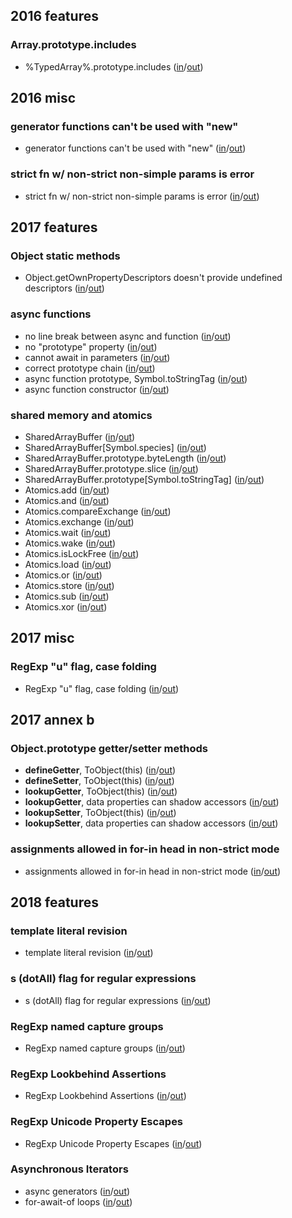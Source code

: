 
## 2016 features

### Array.prototype.includes
- %TypedArray%.prototype.includes ([in](https://github.com/teppeis/closure-compiler-es6-compat-table/blob/master/es2016plus/latest/2016_features/Array.prototype.includes/%25TypedArray%25.prototype.includes/in.js)/[out](https://github.com/teppeis/closure-compiler-es6-compat-table/blob/master/es2016plus/latest/2016_features/Array.prototype.includes/%25TypedArray%25.prototype.includes/out.js))

## 2016 misc

### generator functions can't be used with "new"
- generator functions can't be used with "new" ([in](https://github.com/teppeis/closure-compiler-es6-compat-table/blob/master/es2016plus/latest/2016_misc/generator_functions_cant_be_used_with_new/in.js)/[out](https://github.com/teppeis/closure-compiler-es6-compat-table/blob/master/es2016plus/latest/2016_misc/generator_functions_cant_be_used_with_new/out.js))

### strict fn w/ non-strict non-simple params is error
- strict fn w/ non-strict non-simple params is error ([in](https://github.com/teppeis/closure-compiler-es6-compat-table/blob/master/es2016plus/latest/2016_misc/strict_fn_w__non-strict_non-simple_params_is_error/in.js)/[out](https://github.com/teppeis/closure-compiler-es6-compat-table/blob/master/es2016plus/latest/2016_misc/strict_fn_w__non-strict_non-simple_params_is_error/out.js))

## 2017 features

### Object static methods
- Object.getOwnPropertyDescriptors doesn't provide undefined descriptors ([in](https://github.com/teppeis/closure-compiler-es6-compat-table/blob/master/es2016plus/latest/2017_features/Object_static_methods/Object.getOwnPropertyDescriptors_doesnt_provide_undefined_descriptors/in.js)/[out](https://github.com/teppeis/closure-compiler-es6-compat-table/blob/master/es2016plus/latest/2017_features/Object_static_methods/Object.getOwnPropertyDescriptors_doesnt_provide_undefined_descriptors/out.js))

### async functions
- no line break between async and function ([in](https://github.com/teppeis/closure-compiler-es6-compat-table/blob/master/es2016plus/latest/2017_features/async_functions/no_line_break_between_async_and_function/in.js)/[out](https://github.com/teppeis/closure-compiler-es6-compat-table/blob/master/es2016plus/latest/2017_features/async_functions/no_line_break_between_async_and_function/out.js))
- no "prototype" property ([in](https://github.com/teppeis/closure-compiler-es6-compat-table/blob/master/es2016plus/latest/2017_features/async_functions/no_prototype_property/in.js)/[out](https://github.com/teppeis/closure-compiler-es6-compat-table/blob/master/es2016plus/latest/2017_features/async_functions/no_prototype_property/out.js))
- cannot await in parameters ([in](https://github.com/teppeis/closure-compiler-es6-compat-table/blob/master/es2016plus/latest/2017_features/async_functions/cannot_await_in_parameters/in.js)/[out](https://github.com/teppeis/closure-compiler-es6-compat-table/blob/master/es2016plus/latest/2017_features/async_functions/cannot_await_in_parameters/error.txt))
- correct prototype chain ([in](https://github.com/teppeis/closure-compiler-es6-compat-table/blob/master/es2016plus/latest/2017_features/async_functions/correct_prototype_chain/in.js)/[out](https://github.com/teppeis/closure-compiler-es6-compat-table/blob/master/es2016plus/latest/2017_features/async_functions/correct_prototype_chain/out.js))
- async function prototype, Symbol.toStringTag ([in](https://github.com/teppeis/closure-compiler-es6-compat-table/blob/master/es2016plus/latest/2017_features/async_functions/async_function_prototype%2C_Symbol.toStringTag/in.js)/[out](https://github.com/teppeis/closure-compiler-es6-compat-table/blob/master/es2016plus/latest/2017_features/async_functions/async_function_prototype%2C_Symbol.toStringTag/out.js))
- async function constructor ([in](https://github.com/teppeis/closure-compiler-es6-compat-table/blob/master/es2016plus/latest/2017_features/async_functions/async_function_constructor/in.js)/[out](https://github.com/teppeis/closure-compiler-es6-compat-table/blob/master/es2016plus/latest/2017_features/async_functions/async_function_constructor/out.js))

### shared memory and atomics
- SharedArrayBuffer ([in](https://github.com/teppeis/closure-compiler-es6-compat-table/blob/master/es2016plus/latest/2017_features/shared_memory_and_atomics/SharedArrayBuffer/in.js)/[out](https://github.com/teppeis/closure-compiler-es6-compat-table/blob/master/es2016plus/latest/2017_features/shared_memory_and_atomics/SharedArrayBuffer/out.js))
- SharedArrayBuffer[Symbol.species] ([in](https://github.com/teppeis/closure-compiler-es6-compat-table/blob/master/es2016plus/latest/2017_features/shared_memory_and_atomics/SharedArrayBuffer_Symbol.species_/in.js)/[out](https://github.com/teppeis/closure-compiler-es6-compat-table/blob/master/es2016plus/latest/2017_features/shared_memory_and_atomics/SharedArrayBuffer_Symbol.species_/out.js))
- SharedArrayBuffer.prototype.byteLength ([in](https://github.com/teppeis/closure-compiler-es6-compat-table/blob/master/es2016plus/latest/2017_features/shared_memory_and_atomics/SharedArrayBuffer.prototype.byteLength/in.js)/[out](https://github.com/teppeis/closure-compiler-es6-compat-table/blob/master/es2016plus/latest/2017_features/shared_memory_and_atomics/SharedArrayBuffer.prototype.byteLength/out.js))
- SharedArrayBuffer.prototype.slice ([in](https://github.com/teppeis/closure-compiler-es6-compat-table/blob/master/es2016plus/latest/2017_features/shared_memory_and_atomics/SharedArrayBuffer.prototype.slice/in.js)/[out](https://github.com/teppeis/closure-compiler-es6-compat-table/blob/master/es2016plus/latest/2017_features/shared_memory_and_atomics/SharedArrayBuffer.prototype.slice/out.js))
- SharedArrayBuffer.prototype[Symbol.toStringTag] ([in](https://github.com/teppeis/closure-compiler-es6-compat-table/blob/master/es2016plus/latest/2017_features/shared_memory_and_atomics/SharedArrayBuffer.prototype_Symbol.toStringTag_/in.js)/[out](https://github.com/teppeis/closure-compiler-es6-compat-table/blob/master/es2016plus/latest/2017_features/shared_memory_and_atomics/SharedArrayBuffer.prototype_Symbol.toStringTag_/out.js))
- Atomics.add ([in](https://github.com/teppeis/closure-compiler-es6-compat-table/blob/master/es2016plus/latest/2017_features/shared_memory_and_atomics/Atomics.add/in.js)/[out](https://github.com/teppeis/closure-compiler-es6-compat-table/blob/master/es2016plus/latest/2017_features/shared_memory_and_atomics/Atomics.add/out.js))
- Atomics.and ([in](https://github.com/teppeis/closure-compiler-es6-compat-table/blob/master/es2016plus/latest/2017_features/shared_memory_and_atomics/Atomics.and/in.js)/[out](https://github.com/teppeis/closure-compiler-es6-compat-table/blob/master/es2016plus/latest/2017_features/shared_memory_and_atomics/Atomics.and/out.js))
- Atomics.compareExchange ([in](https://github.com/teppeis/closure-compiler-es6-compat-table/blob/master/es2016plus/latest/2017_features/shared_memory_and_atomics/Atomics.compareExchange/in.js)/[out](https://github.com/teppeis/closure-compiler-es6-compat-table/blob/master/es2016plus/latest/2017_features/shared_memory_and_atomics/Atomics.compareExchange/out.js))
- Atomics.exchange ([in](https://github.com/teppeis/closure-compiler-es6-compat-table/blob/master/es2016plus/latest/2017_features/shared_memory_and_atomics/Atomics.exchange/in.js)/[out](https://github.com/teppeis/closure-compiler-es6-compat-table/blob/master/es2016plus/latest/2017_features/shared_memory_and_atomics/Atomics.exchange/out.js))
- Atomics.wait ([in](https://github.com/teppeis/closure-compiler-es6-compat-table/blob/master/es2016plus/latest/2017_features/shared_memory_and_atomics/Atomics.wait/in.js)/[out](https://github.com/teppeis/closure-compiler-es6-compat-table/blob/master/es2016plus/latest/2017_features/shared_memory_and_atomics/Atomics.wait/out.js))
- Atomics.wake ([in](https://github.com/teppeis/closure-compiler-es6-compat-table/blob/master/es2016plus/latest/2017_features/shared_memory_and_atomics/Atomics.wake/in.js)/[out](https://github.com/teppeis/closure-compiler-es6-compat-table/blob/master/es2016plus/latest/2017_features/shared_memory_and_atomics/Atomics.wake/out.js))
- Atomics.isLockFree ([in](https://github.com/teppeis/closure-compiler-es6-compat-table/blob/master/es2016plus/latest/2017_features/shared_memory_and_atomics/Atomics.isLockFree/in.js)/[out](https://github.com/teppeis/closure-compiler-es6-compat-table/blob/master/es2016plus/latest/2017_features/shared_memory_and_atomics/Atomics.isLockFree/out.js))
- Atomics.load ([in](https://github.com/teppeis/closure-compiler-es6-compat-table/blob/master/es2016plus/latest/2017_features/shared_memory_and_atomics/Atomics.load/in.js)/[out](https://github.com/teppeis/closure-compiler-es6-compat-table/blob/master/es2016plus/latest/2017_features/shared_memory_and_atomics/Atomics.load/out.js))
- Atomics.or ([in](https://github.com/teppeis/closure-compiler-es6-compat-table/blob/master/es2016plus/latest/2017_features/shared_memory_and_atomics/Atomics.or/in.js)/[out](https://github.com/teppeis/closure-compiler-es6-compat-table/blob/master/es2016plus/latest/2017_features/shared_memory_and_atomics/Atomics.or/out.js))
- Atomics.store ([in](https://github.com/teppeis/closure-compiler-es6-compat-table/blob/master/es2016plus/latest/2017_features/shared_memory_and_atomics/Atomics.store/in.js)/[out](https://github.com/teppeis/closure-compiler-es6-compat-table/blob/master/es2016plus/latest/2017_features/shared_memory_and_atomics/Atomics.store/out.js))
- Atomics.sub ([in](https://github.com/teppeis/closure-compiler-es6-compat-table/blob/master/es2016plus/latest/2017_features/shared_memory_and_atomics/Atomics.sub/in.js)/[out](https://github.com/teppeis/closure-compiler-es6-compat-table/blob/master/es2016plus/latest/2017_features/shared_memory_and_atomics/Atomics.sub/out.js))
- Atomics.xor ([in](https://github.com/teppeis/closure-compiler-es6-compat-table/blob/master/es2016plus/latest/2017_features/shared_memory_and_atomics/Atomics.xor/in.js)/[out](https://github.com/teppeis/closure-compiler-es6-compat-table/blob/master/es2016plus/latest/2017_features/shared_memory_and_atomics/Atomics.xor/out.js))

## 2017 misc

### RegExp "u" flag, case folding
- RegExp "u" flag, case folding ([in](https://github.com/teppeis/closure-compiler-es6-compat-table/blob/master/es2016plus/latest/2017_misc/RegExp_u_flag%2C_case_folding/in.js)/[out](https://github.com/teppeis/closure-compiler-es6-compat-table/blob/master/es2016plus/latest/2017_misc/RegExp_u_flag%2C_case_folding/out.js))

## 2017 annex b

### Object.prototype getter/setter methods
- __defineGetter__, ToObject(this) ([in](https://github.com/teppeis/closure-compiler-es6-compat-table/blob/master/es2016plus/latest/2017_annex_b/Object.prototype_getter_setter_methods/__defineGetter__%2C_ToObject_this_/in.js)/[out](https://github.com/teppeis/closure-compiler-es6-compat-table/blob/master/es2016plus/latest/2017_annex_b/Object.prototype_getter_setter_methods/__defineGetter__%2C_ToObject_this_/out.js))
- __defineSetter__, ToObject(this) ([in](https://github.com/teppeis/closure-compiler-es6-compat-table/blob/master/es2016plus/latest/2017_annex_b/Object.prototype_getter_setter_methods/__defineSetter__%2C_ToObject_this_/in.js)/[out](https://github.com/teppeis/closure-compiler-es6-compat-table/blob/master/es2016plus/latest/2017_annex_b/Object.prototype_getter_setter_methods/__defineSetter__%2C_ToObject_this_/out.js))
- __lookupGetter__, ToObject(this) ([in](https://github.com/teppeis/closure-compiler-es6-compat-table/blob/master/es2016plus/latest/2017_annex_b/Object.prototype_getter_setter_methods/__lookupGetter__%2C_ToObject_this_/in.js)/[out](https://github.com/teppeis/closure-compiler-es6-compat-table/blob/master/es2016plus/latest/2017_annex_b/Object.prototype_getter_setter_methods/__lookupGetter__%2C_ToObject_this_/out.js))
- __lookupGetter__, data properties can shadow accessors ([in](https://github.com/teppeis/closure-compiler-es6-compat-table/blob/master/es2016plus/latest/2017_annex_b/Object.prototype_getter_setter_methods/__lookupGetter__%2C_data_properties_can_shadow_accessors/in.js)/[out](https://github.com/teppeis/closure-compiler-es6-compat-table/blob/master/es2016plus/latest/2017_annex_b/Object.prototype_getter_setter_methods/__lookupGetter__%2C_data_properties_can_shadow_accessors/out.js))
- __lookupSetter__, ToObject(this) ([in](https://github.com/teppeis/closure-compiler-es6-compat-table/blob/master/es2016plus/latest/2017_annex_b/Object.prototype_getter_setter_methods/__lookupSetter__%2C_ToObject_this_/in.js)/[out](https://github.com/teppeis/closure-compiler-es6-compat-table/blob/master/es2016plus/latest/2017_annex_b/Object.prototype_getter_setter_methods/__lookupSetter__%2C_ToObject_this_/out.js))
- __lookupSetter__, data properties can shadow accessors ([in](https://github.com/teppeis/closure-compiler-es6-compat-table/blob/master/es2016plus/latest/2017_annex_b/Object.prototype_getter_setter_methods/__lookupSetter__%2C_data_properties_can_shadow_accessors/in.js)/[out](https://github.com/teppeis/closure-compiler-es6-compat-table/blob/master/es2016plus/latest/2017_annex_b/Object.prototype_getter_setter_methods/__lookupSetter__%2C_data_properties_can_shadow_accessors/out.js))

### assignments allowed in for-in head in non-strict mode
- assignments allowed in for-in head in non-strict mode ([in](https://github.com/teppeis/closure-compiler-es6-compat-table/blob/master/es2016plus/latest/2017_annex_b/assignments_allowed_in_for-in_head_in_non-strict_mode/in.js)/[out](https://github.com/teppeis/closure-compiler-es6-compat-table/blob/master/es2016plus/latest/2017_annex_b/assignments_allowed_in_for-in_head_in_non-strict_mode/error.txt))

## 2018 features

### template literal revision
- template literal revision ([in](https://github.com/teppeis/closure-compiler-es6-compat-table/blob/master/es2016plus/latest/2018_features/template_literal_revision/in.js)/[out](https://github.com/teppeis/closure-compiler-es6-compat-table/blob/master/es2016plus/latest/2018_features/template_literal_revision/error.txt))

### s (dotAll) flag for regular expressions
- s (dotAll) flag for regular expressions ([in](https://github.com/teppeis/closure-compiler-es6-compat-table/blob/master/es2016plus/latest/2018_features/s__dotAll__flag_for_regular_expressions/in.js)/[out](https://github.com/teppeis/closure-compiler-es6-compat-table/blob/master/es2016plus/latest/2018_features/s__dotAll__flag_for_regular_expressions/error.txt))

### RegExp named capture groups
- RegExp named capture groups ([in](https://github.com/teppeis/closure-compiler-es6-compat-table/blob/master/es2016plus/latest/2018_features/RegExp_named_capture_groups/in.js)/[out](https://github.com/teppeis/closure-compiler-es6-compat-table/blob/master/es2016plus/latest/2018_features/RegExp_named_capture_groups/out.js))

### RegExp Lookbehind Assertions
- RegExp Lookbehind Assertions ([in](https://github.com/teppeis/closure-compiler-es6-compat-table/blob/master/es2016plus/latest/2018_features/RegExp_Lookbehind_Assertions/in.js)/[out](https://github.com/teppeis/closure-compiler-es6-compat-table/blob/master/es2016plus/latest/2018_features/RegExp_Lookbehind_Assertions/out.js))

### RegExp Unicode Property Escapes
- RegExp Unicode Property Escapes ([in](https://github.com/teppeis/closure-compiler-es6-compat-table/blob/master/es2016plus/latest/2018_features/RegExp_Unicode_Property_Escapes/in.js)/[out](https://github.com/teppeis/closure-compiler-es6-compat-table/blob/master/es2016plus/latest/2018_features/RegExp_Unicode_Property_Escapes/out.js))

### Asynchronous Iterators
- async generators ([in](https://github.com/teppeis/closure-compiler-es6-compat-table/blob/master/es2016plus/latest/2018_features/Asynchronous_Iterators/async_generators/in.js)/[out](https://github.com/teppeis/closure-compiler-es6-compat-table/blob/master/es2016plus/latest/2018_features/Asynchronous_Iterators/async_generators/error.txt))
- for-await-of loops ([in](https://github.com/teppeis/closure-compiler-es6-compat-table/blob/master/es2016plus/latest/2018_features/Asynchronous_Iterators/for-await-of_loops/in.js)/[out](https://github.com/teppeis/closure-compiler-es6-compat-table/blob/master/es2016plus/latest/2018_features/Asynchronous_Iterators/for-await-of_loops/error.txt))
